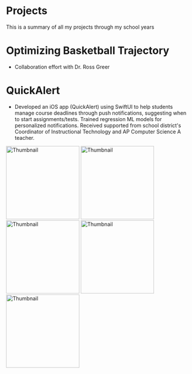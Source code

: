 # Projects
This is a summary of all my projects through my school years

# Optimizing Basketball Trajectory
* Collaboration effort with Dr. Ross Greer


# QuickAlert
* Developed an iOS app (QuickAlert) using SwiftUI to help students manage course deadlines through push notifications, suggesting when to start assignments/tests. Trained regression ML models for personalized notifications. Received supported from school district's Coordinator of Instructional Technology and AP Computer Science A teacher.
<img src="https://github.com/user-attachments/assets/4ba77367-28eb-4f96-bcec-c46fdd7d5578" width="200" alt="Thumbnail">
<img src="https://github.com/user-attachments/assets/e7da129f-3f95-4053-b035-4e7f4a9bf371" width="200" alt="Thumbnail">
<img src="https://github.com/user-attachments/assets/86a9b54e-e3da-4eb6-9e47-702f836caf65" width="200" alt="Thumbnail">
<img src="https://github.com/user-attachments/assets/3bb9e89b-9229-4637-9747-bd3a0f496169" width="200" alt="Thumbnail">
<img src="https://github.com/user-attachments/assets/8a05989b-72c6-414d-b59c-f5d915c2669f" width="200" alt="Thumbnail">

